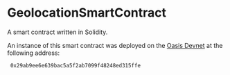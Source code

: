 # GeolocationSmartContract

A smart contract written in Solidity.

An instance of this smart contract was deployed on the [Oasis Devnet](https://docs.oasiscloud.io/en/latest/) at the following address: 

``` 0x29ab9ee6e639bac5a5f2ab7099f48248ed315ffe```

